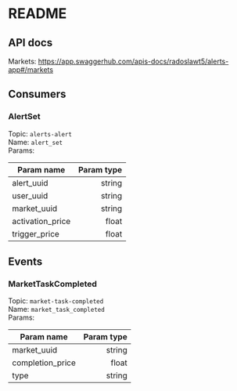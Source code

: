 # README

## API docs
Markets: https://app.swaggerhub.com/apis-docs/radoslawt5/alerts-app#/markets  

## Consumers

### AlertSet
Topic: `alerts-alert`  
Name: `alert_set`  
Params:

| Param name       | Param type |
| ------------- |-------------:|
| alert_uuid       | string |
| user_uuid        | string |
| market_uuid      | string |
| activation_price | float  |
| trigger_price    | float  |

## Events

### MarketTaskCompleted
Topic: `market-task-completed`  
Name: `market_task_completed`  
Params:

| Param name       | Param type |
| ------------- |-------------:|
| market_uuid      | string |
| completion_price | float  |
| type             | string |
